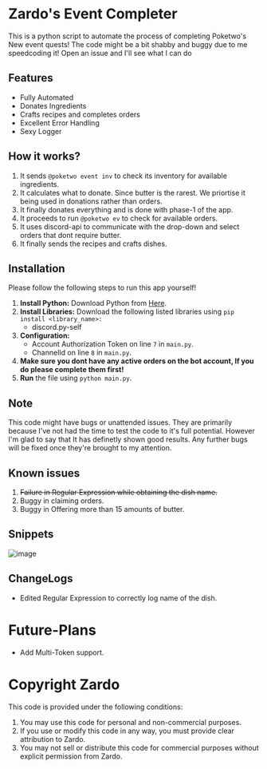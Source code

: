 # Zardo's Event Completer

This is a python script to automate the process of completing Poketwo's New event quests! The code might be a bit shabby and buggy due to me speedcoding it! Open an issue and I'll see what I can do

## Features
- Fully Automated
- Donates Ingredients
- Crafts recipes and completes orders
- Excellent Error Handling
- Sexy Logger
## How it works?
1. It sends `@poketwo event inv` to check its inventory for available ingredients.
2. It calculates what to donate. Since butter is the rarest. We priortise it being used in donations rather than orders.
3. It finally donates everything and is done with phase-1 of the app.
4. It proceeds to run `@poketwo ev` to check for available orders.
5. It uses discord-api to communicate with the drop-down and select orders that dont require butter.
6. It finally sends the recipes and crafts dishes.

## Installation

Please follow the following steps to run this app yourself!

1. **Install Python:** Download Python from [Here](https://www.python.org/downloads/).
2. **Install Libraries:** Download the following listed libraries using ```pip install <library_name>:```
   - discord.py-self
3. **Configuration:**
   - Account Authorization Token on line `7` in `main.py`.
   - ChannelId on line `8` in `main.py`.
4. **Make sure you dont have any active orders on the bot account, If you do please complete them first!**
4. **Run** the file using `python main.py`.



## Note
This code might have bugs or unattended issues. They are primarily because I've not had the time to test the code to it's full potential. However I'm glad to say that It has definetly shown good results. Any further bugs will be fixed once they're brought to my attention.


## Known issues
1. ~~Failure in Regular Expression while obtaining the dish name.~~
2. Buggy in claiming orders.
3. Buggy in Offering more than 15 amounts of butter.

## Snippets 
![image](https://github.com/sleepyzardo/poketwo-event-completer/assets/88527682/2ce5827b-f4d6-4a35-ad27-b531e04eea62)


## ChangeLogs
- Edited Regular Expression to correctly log name of the dish.

# Future-Plans
- Add Multi-Token support.



# Copyright Zardo

This code is provided under the following conditions:
1. You may use this code for personal and non-commercial purposes.
2. If you use or modify this code in any way, you must provide clear attribution to Zardo.
3. You may not sell or distribute this code for commercial purposes without explicit permission from Zardo.
